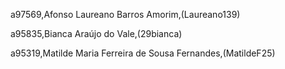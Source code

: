 a97569,Afonso Laureano Barros Amorim,(Laureano139) 

a95835,Bianca Araújo do Vale,(29bianca) 

a95319,Matilde Maria Ferreira de Sousa Fernandes,(MatildeF25) 

